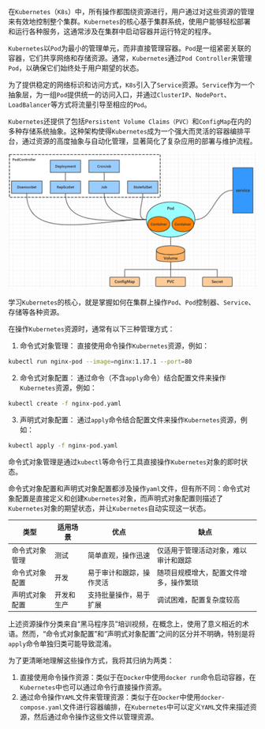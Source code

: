 在`Kubernetes`（`K8s`）中，所有操作都围绕资源进行，用户通过对这些资源的管理来有效地控制整个集群。`Kubernetes`的核心基于集群系统，使用户能够轻松部署和运行各种服务，这通常涉及在集群中启动容器并运行特定的程序。

`Kubernetes`以`Pod`为最小的管理单元，而非直接管理容器。`Pod`是一组紧密关联的容器，它们共享网络和存储资源。通常，`Kubernetes`通过`Pod Controller`来管理`Pod`，以确保它们始终处于用户期望的状态。

为了提供稳定的网络标识和访问方式，`K8s`引入了`Service`资源。`Service`作为一个抽象层，为一组`Pod`提供统一的访问入口，并通过`ClusterIP`、`NodePort`、`LoadBalancer`等方式将流量引导至相应的`Pod`。

`Kubernetes`还提供了包括`Persistent Volume Claims（PVC）`和`ConfigMap`在内的多种存储系统抽象。这种架构使得`Kubernetes`成为一个强大而灵活的容器编排平台，通过资源的高度抽象与自动化管理，显著简化了复杂应用的部署与维护流程。

<img src="image/image-20200406225334627.png" alt="image-20200406225334627" style="zoom: 50%;" />

学习`Kubernetes`的核心，就是掌握如何在集群上操作`Pod`、`Pod`控制器、`Service`、存储等各种资源。

在操作`Kubernetes`资源时，通常有以下三种管理方式：

1. 命令式对象管理： 直接使用命令操作`Kubernetes`资源，例如：

```bash
kubectl run nginx-pod --image=nginx:1.17.1 --port=80
```

2. 命令式对象配置： 通过命令（不含`apply`命令）结合配置文件来操作`Kubernetes`资源，例如：

```bash
kubectl create -f nginx-pod.yaml
```

3. 声明式对象配置： 通过`apply`命令结合配置文件来操作`Kubernetes`资源，例如：

```bash
kubectl apply -f nginx-pod.yaml
```

命令式对象管理是通过`kubectl`等命令行工具直接操作`Kubernetes`对象的即时状态。

命令式对象配置和声明式对象配置都涉及操作`yaml`文件，但有所不同：命令式对象配置是直接定义和创建`Kubernetes`对象，而声明式对象配置则描述了`Kubernetes`对象的期望状态，并让`Kubernetes`自动实现这一状态。

| 类型               | 适用场景  | 优点                      | 缺点                                       |
| ------------------ | --------- | ------------------------- | ------------------------------------------ |
| 命令式对象管理 | 测试      | 简单直观，操作迅速         | 仅适用于管理活动对象，难以审计和跟踪       |
| 命令式对象配置 | 开发      | 易于审计和跟踪，操作灵活   | 随项目规模增大，配置文件增多，操作繁琐     |
| 声明式对象配置 | 开发和生产 | 支持批量操作，易于扩展     | 调试困难，配置复杂度较高                   |

上述资源操作分类来自“黑马程序员”培训视频，在概念上，使用了意义相近的术语。然而，“命令式对象配置”和“声明式对象配置”之间的区分并不明确，特别是将`apply`命令单独归类可能导致混淆。

为了更清晰地理解这些操作方式，我将其归纳为两类：

1. 直接使用命令操作资源：类似于在`Docker`中使用`docker run`命令启动容器，在`Kubernetes`中也可以通过命令行直接操作资源。
2. 通过命令操作`YAML`文件来管理资源：类似于在`Docker`中使用`docker-compose.yaml`文件进行容器编排，在`Kubernetes`中可以定义`YAML`文件来描述资源，然后通过命令操作这些文件以管理资源。
